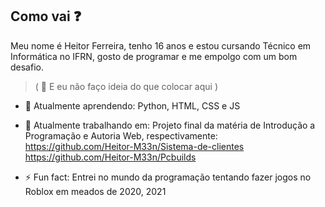 ## Como vai ❓
Meu nome é Heitor Ferreira, tenho 16 anos e estou cursando Técnico em Informática no IFRN,
gosto de programar e me empolgo com um bom desafio.
> ( 💭 E eu não faço ideia do que colocar aqui  )

- 🌱 Atualmente aprendendo: Python, HTML, CSS e JS

- 🔭 Atualmente trabalhando em: Projeto final da matéria de Introdução a Programação e Autoria Web, respectivamente:
https://github.com/Heitor-M33n/Sistema-de-clientes
https://github.com/Heitor-M33n/Pcbuilds

- ⚡ Fun fact: Entrei no mundo da programação tentando fazer jogos no Roblox em meados de 2020, 2021
<!--

- 👯 I’m looking to collaborate on ...
- 🤔 I’m looking for help with ...
- 💬 Ask me about ...
- 📫 How to reach me: ...
-->
